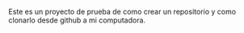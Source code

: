 Este es un proyecto de prueba de como crear un repositorio y como clonarlo desde github a mi computadora.
